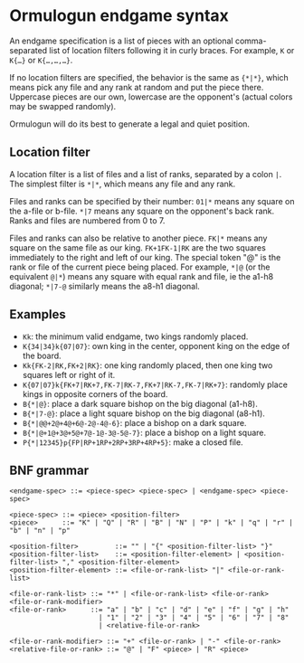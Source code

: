 Ormulogun endgame syntax
========================

An endgame specification is a list of pieces with an optional
comma-separated list of location filters following it in curly
braces. For example, `K` or `K{…}` or `K{…,…,…}`.

If no location filters are specified, the behavior is the same as
`{*|*}`, which means pick any file and any rank at random and put the
piece there. Uppercase pieces are our own, lowercase are the
opponent's (actual colors may be swapped randomly).

Ormulogun will do its best to generate a legal and quiet position.

Location filter
---------------

A location filter is a list of files and a list of ranks, separated by
a colon `|`. The simplest filter is `*|*`, which means any file and
any rank.

Files and ranks can be specified by their number: `01|*` means any
square on the a-file or b-file. `*|7` means any square on the
opponent's back rank. Ranks and files are numbered from 0 to 7.

Files and ranks can also be relative to another piece. `FK|*` means
any square on the same file as our king. `FK+1FK-1|RK` are the two
squares immediately to the right and left of our king. The special
token "@" is the rank or file of the current piece being placed. For
example, `*|@` (or the equivalent `@|*`) means any square with equal
rank and file, ie the a1-h8 diagonal; `*|7-@` similarly means the
a8-h1 diagonal.

Examples
--------

* `Kk`: the minimum valid endgame, two kings randomly placed.
* `K{34|34}k{07|07}`: own king in the center, opponent king on the edge of the board.
* `Kk{FK-2|RK,FK+2|RK}`: one king randomly placed, then one king two squares left or right of it.
* `K{07|07}k{FK+7|RK+7,FK-7|RK-7,FK+7|RK-7,FK-7|RK+7}`: randomly place kings in opposite corners of the board.
* `B{*|@}`: place a dark square bishop on the big diagonal (a1-h8).
* `B{*|7-@}`: place a light square bishop on the big diagonal (a8-h1).
* `B{*|@@+2@+4@+6@-2@-4@-6}`: place a bishop on a dark square.
* `B{*|@+1@+3@+5@+7@-1@-3@-5@-7}`: place a bishop on a light square.
* `P{*|12345}p{FP|RP+1RP+2RP+3RP+4RP+5}`: make a closed file.

BNF grammar
-----------

~~~
<endgame-spec> ::= <piece-spec> <piece-spec> | <endgame-spec> <piece-spec>

<piece-spec> ::= <piece> <position-filter>
<piece>      ::= "K" | "Q" | "R" | "B" | "N" | "P" | "k" | "q" | "r" | "b" | "n" | "p"

<position-filter>         ::= "" | "{" <position-filter-list> "}"
<position-filter-list>    ::= <position-filter-element> | <position-filter-list> "," <position-filter-element>
<position-filter-element> ::= <file-or-rank-list> "|" <file-or-rank-list>

<file-or-rank-list> ::= "*" | <file-or-rank-list> <file-or-rank> <file-or-rank-modifier>
<file-or-rank>      ::= "a" | "b" | "c" | "d" | "e" | "f" | "g" | "h"
                      | "1" | "2" | "3" | "4" | "5" | "6" | "7" | "8"
                      | <relative-file-or-rank>

<file-or-rank-modifier> ::= "+" <file-or-rank> | "-" <file-or-rank>
<relative-file-or-rank> ::= "@" | "F" <piece> | "R" <piece>
~~~
